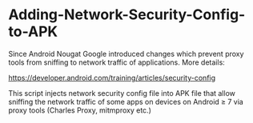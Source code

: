 # Adding-Network-Security-Config-to-APK
Since Android Nougat Google introduced changes which prevent proxy tools from sniffing to network traffic of applications. More details:

  https://developer.android.com/training/articles/security-config

This script injects network security config file into APK file that allow sniffing the network traffic of some apps on devices on Android ≥ 7 via proxy tools (Charles Proxy, mitmproxy etc.)
